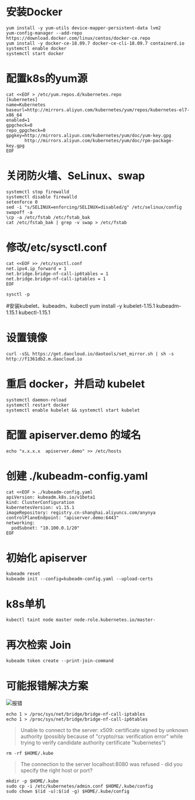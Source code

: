 # 安装Docker
```shell
yum install -y yum-utils device-mapper-persistent-data lvm2
yum-config-manager --add-repo https://download.docker.com/linux/centos/docker-ce.repo
yum install -y docker-ce-18.09.7 docker-ce-cli-18.09.7 containerd.io
systemctl enable docker
systemctl start docker
```

# 配置k8s的yum源
```shell
cat <<EOF > /etc/yum.repos.d/kubernetes.repo
[kubernetes]
name=Kubernetes
baseurl=http://mirrors.aliyun.com/kubernetes/yum/repos/kubernetes-el7-x86_64
enabled=1
gpgcheck=0
repo_gpgcheck=0
gpgkey=http://mirrors.aliyun.com/kubernetes/yum/doc/yum-key.gpg
       http://mirrors.aliyun.com/kubernetes/yum/doc/rpm-package-key.gpg
EOF
```

# 关闭防火墙、SeLinux、swap
```shell
systemctl stop firewalld
systemctl disable firewalld
setenforce 0
sed -i "s/SELINUX=enforcing/SELINUX=disabled/g" /etc/selinux/config
swapoff -a
\cp -a /etc/fstab /etc/fstab_bak
cat /etc/fstab_bak | grep -v swap > /etc/fstab
```

# 修改/etc/sysctl.conf
```shell
cat <<EOF >> /etc/sysctl.conf
net.ipv4.ip_forward = 1
net.bridge.bridge-nf-call-ip6tables = 1
net.bridge.bridge-nf-call-iptables = 1
EOF

sysctl -p
```

#安装kubelet、kubeadm、kubectl
yum install -y kubelet-1.15.1 kubeadm-1.15.1 kubectl-1.15.1

# 设置镜像
``` shell
curl -sSL https://get.daocloud.io/daotools/set_mirror.sh | sh -s http://f1361db2.m.daocloud.io
```

# 重启 docker，并启动 kubelet
```shell
systemctl daemon-reload
systemctl restart docker
systemctl enable kubelet && systemctl start kubelet
```

# 配置 apiserver.demo 的域名
```shell
echo "x.x.x.x  apiserver.demo" >> /etc/hosts
```

# 创建 ./kubeadm-config.yaml
```shell
cat <<EOF > ./kubeadm-config.yaml
apiVersion: kubeadm.k8s.io/v1beta1
kind: ClusterConfiguration
kubernetesVersion: v1.15.1
imageRepository: registry.cn-shanghai.aliyuncs.com/anynya
controlPlaneEndpoint: "apiserver.demo:6443"
networking:
  podSubnet: "10.100.0.1/20"
EOF
```

# 初始化 apiserver
```shell
kubeadm reset
kubeadm init --config=kubeadm-config.yaml --upload-certs
```

# k8s单机
```shell
kubectl taint node master node-role.kubernetes.io/master-
```

# 再次检索 Join
```shell
kubeadm token create --print-join-command
```

# 可能报错解决方案
![报错](https://img-blog.csdnimg.cn/20200117182730950.png?x-oss-process=image/watermark,type_ZmFuZ3poZW5naGVpdGk,shadow_10,text_aHR0cHM6Ly9ibG9nLmNzZG4ubmV0L2FwcGxlXzE5MDA=,size_16,color_FFFFFF,t_70)
```shell
echo 1 > /proc/sys/net/bridge/bridge-nf-call-iptables
echo 1 > /proc/sys/net/bridge/bridge-nf-call-ip6tables
```

> Unable to connect to the server: x509: certificate signed by unknown authority (possibly because of "crypto/rsa: verification error" while trying to verify candidate authority certificate "kubernetes")
>
```shell
rm -rf $HOME/.kube
```

> The connection to the server localhost:8080 was refused - did you specify the right host or port?
>
```shell
mkdir -p $HOME/.kube
sudo cp -i /etc/kubernetes/admin.conf $HOME/.kube/config
sudo chown $(id -u):$(id -g) $HOME/.kube/config
```